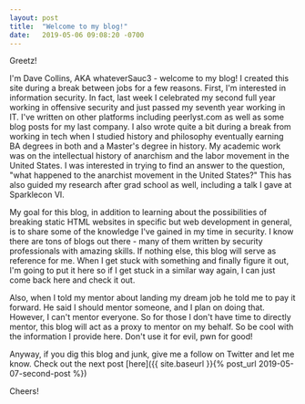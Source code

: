 ```yaml
---
layout: post
title:  "Welcome to my blog!"
date:   2019-05-06 09:08:20 -0700
---
```


Greetz!

I'm Dave Collins, AKA whateverSauc3 - welcome to my blog! I created this site during a break between jobs for a few reasons. First, I'm interested in information security. In fact, last week I celebrated my second full year working in offensive security and just passed my seventh year working in IT. I've written on other platforms
including peerlyst.com as well as some blog posts for my last company. I also wrote quite a bit during a break from working in tech when I studied history and philosophy eventually earning BA
degrees in both and a Master's degree in history. My academic work was on the intellectual history of anarchism and the labor movement in the United States. I
was interested in trying to find an answer to the question, "what happened to the anarchist movement in the United States?" This has also guided my research after
grad school as well, including a talk I gave at Sparklecon VI.

My goal for this blog, in addition to learning about the possibilities of breaking static HTML websites in specific but web development in general, is to share
some of the knowledge I've gained in my time in security. I know there are tons of blogs out there - many of them written by security professionals with amazing
skills. If nothing else, this blog will serve as reference for me. When I get stuck with something and finally figure it out, I'm going to put it here so if I
get stuck in a similar way again, I can just come back here and check it out.

Also, when I told my mentor about landing my dream job he told me to pay it forward. He said I should mentor someone, and I plan on doing that. However, I can't
mentor everyone. So for those I don't have time to directly mentor, this blog will act as a proxy to mentor on my behalf. So be cool with the information I
provide here. Don't use it for evil, pwn for good! 

Anyway, if you dig this blog and junk, give me a follow on Twitter and let me know. Check out the next post [here]({{ site.baseurl }}{% post_url 2019-05-07-second-post %})

Cheers!


